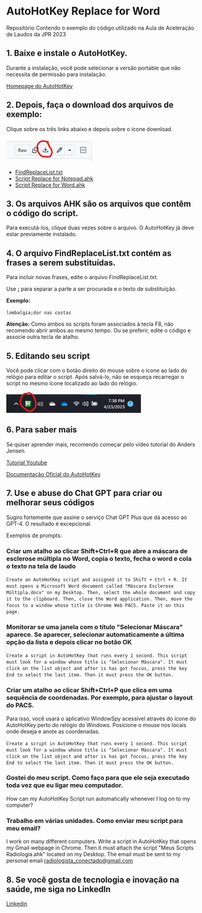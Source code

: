 <base target="_blank">

# AutoHotKey Replace for Word

Repositório Contendo o exemplo do código utilizado na Aula de Aceleração de Laudos da JPR 2023

## 1. Baixe e instale o AutoHotKey.

Durante a instalação, você pode selecionar a versão portable que não necessita de permissão para instalação.

[Homepage do AutoHotKey](https://www.autohotkey.com/)

## 2. Depois, faça o download dos arquivos de exemplo:
Clique sobre os três links abaixo e depois sobre o ícone download.

![Download icon](https://raw.githubusercontent.com/paulokuriki/AutoHotKey_Replace_for_Word/main/download_button.png)

- [FindReplaceList.txt](https://github.com/paulokuriki/AutoHotKey_Replace_for_Word/blob/main/FindReplaceList.txt)
- [Script Replace for Notepad.ahk](https://github.com/paulokuriki/AutoHotKey_Replace_for_Word/blob/main/Script%20Replace%20for%20Notepad.ahk)
- [Script Replace for Word.ahk](https://github.com/paulokuriki/AutoHotKey_Replace_for_Word/blob/main/Script%20Replace%20for%20Word.ahk)

## 3. Os arquivos AHK são os arquivos que contêm o código do script.

Para executá-los, clique duas vezes sobre o arquivo. O AutoHotKey já deve estar previamente instalado.

## 4. O arquivo FindReplaceList.txt contém as frases a serem substituídas.

Para incluir novas frases, edite o arquivo FindReplaceList.txt.

Use **;** para separar a parte a ser procurada e o texto de substituição.

**Exemplo:**

`lombalgia;dor nas costas`

**Atenção:** Como ambos os scripts foram associados à tecla F8, não recomendo abrir ambos ao mesmo tempo. Ou se preferir, edite o código e associe outra tecla de atalho.

## 5. Editando seu script

Você pode clicar com o botão direito do mouse sobre o ícone ao lado do relógio para editar o script. Após salvá-lo, não se esqueça recarregar o script no mesmo ícone localizado ao lado do relógio.

![System Tray](https://raw.githubusercontent.com/paulokuriki/AutoHotKey_Replace_for_Word/main/system_tray.png)

## 6. Para saber mais

Se quiser aprender mais, recomendo começar pelo vídeo tutorial do Anders Jensen

[Tutorial Youtube](https://www.youtube.com/watch?v=YGtgN5mkWYs)

[Documentação Oficial do AutoHotKey](https://www.autohotkey.com/docs/v2/)

## 7. Use e abuse do Chat GPT para criar ou melhorar seus códigos

Sugiro fortemente que assine o serviço Chat GPT Plus que dá acesso ao GPT-4. O resultado é excepcional.

Exemplos de prompts:

### Criar um atalho ao clicar Shift+Ctrl+R que abre a máscara de esclerose múltipla no Word, copia o texto, fecha o word e cola o texto na tela de laudo
`Create an AutoHotKey script and assigned it to Shift + Ctrl + R. It must opens a Microsoft Word document called "Máscara Esclerose Múltipla.docx" on my Desktop. Then, select the whole document and copy it to the clipboard. Then, close the Word application.
Then, move the focus to a window whose title is Chrome Web PACS. Paste it on this page.`

### Monitorar se uma janela com o título "Selecionar Máscara" aparece. Se aparecer, selecionar automaticamente a última opção da lista e depois clicar no botão OK
`Create a script in AutoHotKey that runs every 1 second. This script must look for a window whose title is "Selecionar Máscara". It must click on the list object and after is has got foccus, press the key End to select the last item. Then it must press the OK button.`

### Criar um atalho ao clicar Shift+Ctrl+P que clica em uma sequência de coordenadas. Por exemplo, para ajustar o layout do PACS.

Para isso, você usará o aplicativo WindowSpy acessível através do ícone do AutoHotKey perto do relógio do Windows. Posicione o mouse nos locais onde deseja e anote as coordenadas.

`Create a script in AutoHotKey that runs every 1 second. This script must look for a window whose title is "Selecionar Máscara". It must click on the list object and after is has got foccus, press the key End to select the last item. Then it must press the OK button.`

### Gostei do meu script. Como faço para que ele seja executado toda vez que eu ligar meu computador.
How can my AutoHotKey Script run automatically whenever I log on to my computer?

### Trabalho em várias unidades. Como enviar meu script para meu email?
I work on many different computers. Write a script in AutoHotKey that opens my Gmail webpage in Chrome. Then it must attach the script "Meus Scripts Radiologia.ahk" located on my Desktop. The email must be sent to my personal email radiologista_conectado@gmail.com

## 8. Se você gosta de tecnologia e inovação na saúde, me siga no LinkedIn

[Linkedin](https://www.linkedin.com/in/paulokuriki/)
